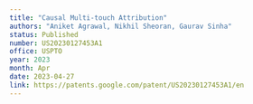 ```yaml
---
title: "Causal Multi-touch Attribution"
authors: "Aniket Agrawal, Nikhil Sheoran, Gaurav Sinha"
status: Published
number: US20230127453A1
office: USPTO
year: 2023
month: Apr
date: 2023-04-27
link: https://patents.google.com/patent/US20230127453A1/en
---
```

